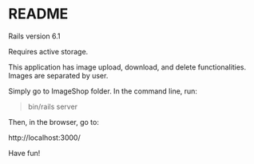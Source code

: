 # README

Rails version 6.1

Requires active storage.

This application has image upload, download, and delete functionalities.
Images are separated by user.

Simply go to ImageShop folder.
In the command line, run:
> bin/rails server

Then, in the browser, go to:

http://localhost:3000/

Have fun!
